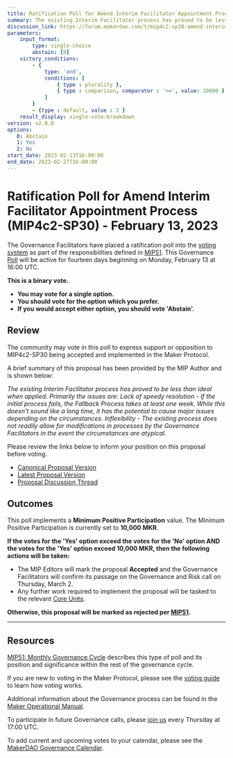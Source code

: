 ```yaml
---
title: Ratification Poll for Amend Interim Facilitator Appointment Process (MIP4c2-SP30) - February 13, 2023
summary: The existing Interim Facilitator process has proved to be less than ideal when applied. Primarily the issues are a lack of speedy resolution and inflexibility.
discussion_link: https://forum.makerdao.com/t/mip4c2-sp30-amend-interim-facilitator-appointment-process/18951
parameters:
    input_format:
        type: single-choice
        abstain: [0]
    victory_conditions:
        - {
            type: 'and',
            conditions: [
                { type : plurality },
                { type : comparison, comparator : '>=', value: 10000 }
            ]
        }
        - {type : default, value : 2 }
    result_display: single-vote-breakdown
version: v2.0.0
options:
   0: Abstain
   1: Yes
   2: No
start_date: 2023-02-13T16:00:00
end_date: 2023-02-27T16:00:00
---
```

# Ratification Poll for Amend Interim Facilitator Appointment Process (MIP4c2-SP30) - February 13, 2023

The Governance Facilitators have placed a ratification poll into the [voting system](https://vote.makerdao.com/polling) as part of the responsibilities defined in [MIP51](https://mips.makerdao.com/mips/details/MIP51). This Governance [Poll](https://manual.makerdao.com/governance/governance-cycle/weekly-governance-cycle#weekly-governance-cycle-definitions-mip16c1) will be active for fourteen days beginning on Monday, February 13 at 16:00 UTC.

**This is a binary vote.**
- **You may vote for a single option.**
- **You should vote for the option which you prefer.**
- **If you would accept either option, you should vote 'Abstain'.**

## Review

The community may vote in this poll to express support or opposition to MIP4c2-SP30 being accepted and implemented in the Maker Protocol.

A brief summary of this proposal has been provided by the MIP Author and is shown below:

*The existing Interim Facilitator process has proved to be less than ideal when applied. Primarily the issues are: Lack of speedy resolution - If the initial process fails, the Fallback Process takes at least one week. While this doesn’t sound like a long time, it has the potential to cause major issues depending on the circumstances. Inflexibility - The existing process does not readily allow for modifications in processes by the Governance Facilitators in the event the circumstances are atypical.*

Please review the links below to inform your position on this proposal before voting.
* [Canonical Proposal Version](https://github.com/makerdao/mips/blob/55862ddea6c9f8cfd88158ae34e12833fb825259/MIP4/MIP4c2-Subproposals/MIP4c2-SP30.md)
* [Latest Proposal Version](https://mips.makerdao.com/mips/details/MIP4c2SP30)
* [Proposal Discussion Thread](https://forum.makerdao.com/t/mip4c2-sp30-amend-interim-facilitator-appointment-process/18951)

## Outcomes

This poll implements a **Minimum Positive Participation** value. The Minimum Positive Participation is currently set to **10,000 MKR**.

**If the votes for the 'Yes' option exceed the votes for the 'No' option AND the votes for the 'Yes' option exceed 10,000 MKR, then the following actions will be taken:**
* The MIP Editors will mark the proposal **Accepted** and the Governance Facilitators will confirm its passage on the Governance and Risk call on Thursday, March 2.
* Any further work required to implement the proposal will be tasked to the relevant [Core Units](https://mips.makerdao.com/mips/details/MIP38#mip38c2-core-unit-state).

**Otherwise, this proposal will be marked as rejected per [MIP51](https://mips.makerdao.com/mips/details/MIP51#mip51c2-ratification-poll).**

---

## Resources

[MIP51: Monthly Governance Cycle](https://mips.makerdao.com/mips/details/MIP51) describes this type of poll and its position and significance within the rest of the governance cycle.

If you are new to voting in the Maker Protocol, please see the [voting guide](https://manual.makerdao.com/governance/voting-in-makerdao/on-chain-governance) to learn how voting works.

Additional information about the Governance process can be found in the [Maker Operational Manual](https://manual.makerdao.com).

To participate in future Governance calls, please [join us](https://forum.makerdao.com/tag/pubcall-:-governance-and-risk) every Thursday at 17:00 UTC.

To add current and upcoming votes to your calendar, please see the [MakerDAO Governance Calendar](https://manual.makerdao.com/makerdao/calendars/governance-calendar).
